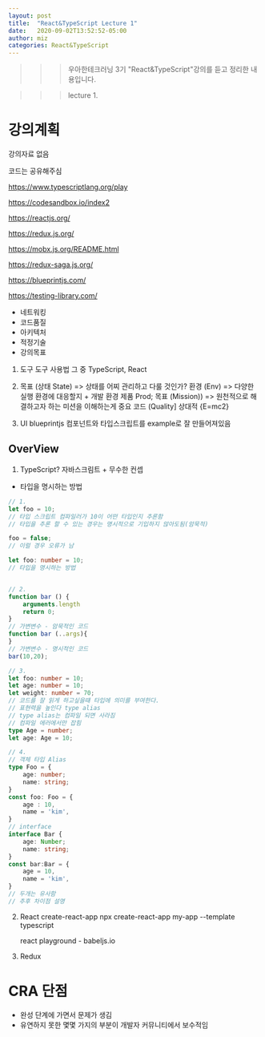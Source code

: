 ```yaml
---
layout: post
title:  "React&TypeScript Lecture 1"
date:   2020-09-02T13:52:52-05:00
author: miz
categories: React&TypeScript
---
```


>>> 우아한테크러닝 3기 "React&TypeScript"강의를 듣고 정리한 내용입니다.

>>> lecture 1.

# 강의계획
강의자료 없음

코드는 공유해주심

https://www.typescriptlang.org/play

https://codesandbox.io/index2

https://reactjs.org/

https://redux.js.org/

https://mobx.js.org/README.html

https://redux-saga.js.org/

https://blueprintjs.com/

https://testing-library.com/


- 네트워킹
- 코드품질
- 아키텍처
- 적정기술
- 강의목표

1. 도구
도구 사용법
그 중 TypeScript, React

2. 목표
(상태 State) => 상태를 어찌 관리하고 다룰 것인가?
환경 (Env) => 다양한 실행 환경에 대응할지 + 개발 환경
제품 Prod; 
목표 (Mission)) => 원천적으로 해결하고자 하는 미션을 이해하는게 중요
코드 (Quality]
상대적 {E=mc2}


3. UI blueprintjs
컴포넌트와 타입스크립트를 example로 잘 만들어져있음

## OverView
1. TypeScript?
자바스크림트 + 무수한 컨셉
- 타입을 명시하는 방법
```typescript
// 1.
let foo = 10;
// 타입 스크립트 컴파일러가 10이 어떤 타입인지 추론함
// 타입을 추론 할 수 있는 경우는 명시적으로 기입하지 않아도됨(암묵적)

foo = false;
// 이럴 경우 오류가 남

let foo: number = 10;
// 타입을 명시하는 방법


// 2.
function bar () {
    arguments.length
    return 0;
}
// 가변변수 - 암묵적인 코드
function bar (..args){
}
// 가변변수 - 명시적인 코드
bar(10,20);

// 3.
let foo: number = 10;
let age: number = 10;
let weight: number = 70;
// 코드를 잘 읽게 하고싶을떄 타입에 의미를 부여한다.
// 표현력을 높인다 type alias
// type alias는 컴파일 되면 사라짐
// 컴파일 에러에서만 잡힘
type Age = number;
let age: Age = 10;

// 4.
// 객체 타입 Alias
type Foo = {
    age: number;
    name: string;
}
const foo: Foo = {
    age : 10,
    name = 'kim',
}
// interface
interface Bar {
    age: Number;
    name: string;
}
const bar:Bar = {
    age = 10,
    name = 'kim',
}
// 두개는 유사함
// 추후 차이점 설명
```
2. React
create-react-app npx create-react-app my-app --template typescript

    react playground - babeljs.io

3. Redux


# CRA 단점
- 완성 단계에 가면서 문제가 생김
- 유연하지 못한 몇몇 가지의 부분이 개발자 커뮤니티에서 보수적임